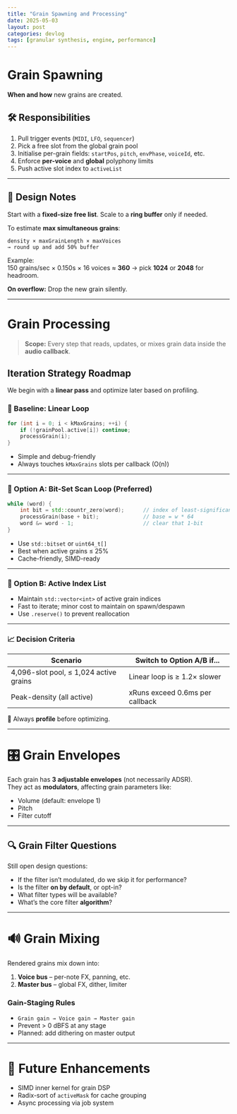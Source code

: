 ```yaml
---
title: "Grain Spawning and Processing"
date: 2025-05-03
layout: post
categories: devlog
tags: [granular synthesis, engine, performance]
---
```


# Grain Spawning

**When and how** new grains are created.

## 🛠️ Responsibilities

1. Pull trigger events (`MIDI`, `LFO`, `sequencer`)
2. Pick a free slot from the global grain pool
3. Initialise per-grain fields: `startPos`, `pitch`, `envPhase`, `voiceId`, etc.
4. Enforce **per-voice** and **global** polyphony limits
5. Push active slot index to `activeList`

---

## 🧠 Design Notes

Start with a **fixed-size free list**. Scale to a **ring buffer** only if needed.

To estimate **max simultaneous grains**:

```
density × maxGrainLength × maxVoices
→ round up and add 50% buffer
```

Example:  
150 grains/sec × 0.150s × 16 voices ≈ **360** → pick **1024** or **2048** for headroom.

**On overflow:** Drop the new grain silently.

---

# Grain Processing

> **Scope:** Every step that reads, updates, or mixes grain data inside the **audio callback**.

## Iteration Strategy Roadmap

We begin with a **linear pass** and optimize later based on profiling.

### 🔹 Baseline: Linear Loop

```cpp
for (int i = 0; i < kMaxGrains; ++i) {
    if (!grainPool.active[i]) continue;
    processGrain(i);
}
```

- Simple and debug-friendly
- Always touches `kMaxGrains` slots per callback (O(n))

---

### 🔸 Option A: Bit-Set Scan Loop (Preferred)

```cpp
while (word) {
    int bit = std::countr_zero(word);      // index of least-significant 1-bit
    processGrain(base + bit);              // base = w * 64
    word &= word - 1;                      // clear that 1-bit
}
```

- Use `std::bitset` or `uint64_t[]`
- Best when active grains ≤ 25%
- Cache-friendly, SIMD-ready

---

### 🔸 Option B: Active Index List

- Maintain `std::vector<int>` of active grain indices
- Fast to iterate; minor cost to maintain on spawn/despawn
- Use `.reserve()` to prevent reallocation

---

### 📈 Decision Criteria

| Scenario | Switch to Option A/B if... |
|----------|----------------------------|
| 4,096-slot pool, ≤ 1,024 active grains | Linear loop is ≥ 1.2× slower |
| Peak-density (all active)             | xRuns exceed 0.6ms per callback |

🧪 Always **profile** before optimizing.

---

# 🎛️ Grain Envelopes

Each grain has **3 adjustable envelopes** (not necessarily ADSR).  
They act as **modulators**, affecting grain parameters like:

- Volume (default: envelope 1)
- Pitch
- Filter cutoff

---

## 🔍 Grain Filter Questions

Still open design questions:

- If the filter isn’t modulated, do we skip it for performance?
- Is the filter **on by default**, or opt-in?
- What filter types will be available?
- What’s the core filter **algorithm**?

---

# 🔊 Grain Mixing

Rendered grains mix down into:

1. **Voice bus** – per-note FX, panning, etc.
2. **Master bus** – global FX, dither, limiter

### Gain-Staging Rules

- `Grain gain → Voice gain → Master gain`
- Prevent > 0 dBFS at any stage
- Planned: add dithering on master output

---

# 🧪 Future Enhancements

- SIMD inner kernel for grain DSP
- Radix-sort of `activeMask` for cache grouping
- Async processing via job system
